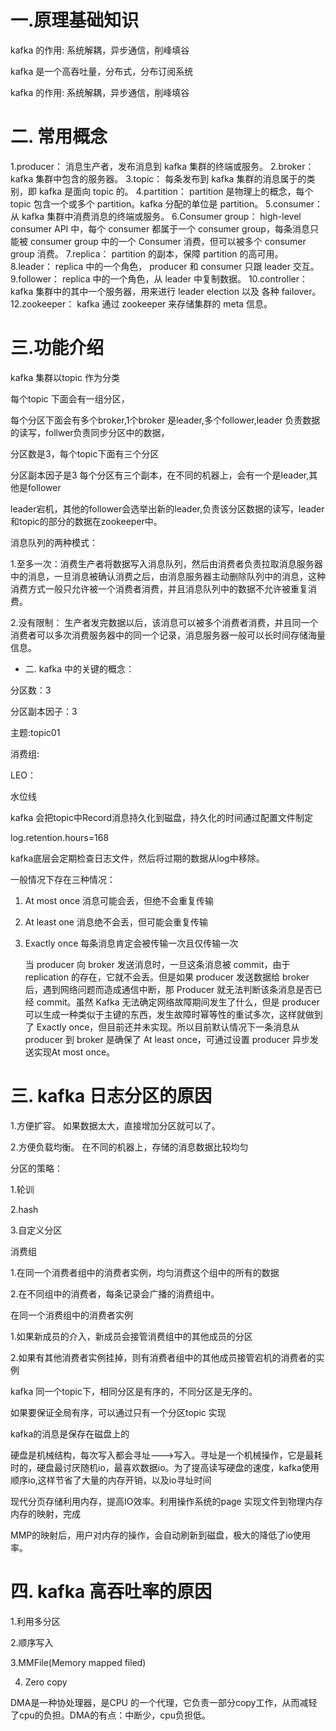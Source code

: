 
#  一.原理基础知识

kafka 的作用: 系统解耦，异步通信，削峰填谷

kafka 是一个高吞吐量，分布式，分布订阅系统

kafka 的作用: 系统解耦，异步通信，削峰填谷

# 二. 常用概念
1.producer：
消息生产者，发布消息到 kafka 集群的终端或服务。
2.broker：
kafka 集群中包含的服务器。
3.topic：
每条发布到 kafka 集群的消息属于的类别，即 kafka 是面向 topic 的。
4.partition：
partition 是物理上的概念，每个 topic 包含一个或多个 partition。kafka 分配的单位是 partition。
5.consumer：
从 kafka 集群中消费消息的终端或服务。
6.Consumer group：
high-level consumer API 中，每个 consumer 都属于一个 consumer group，每条消息只能被 consumer group 中的一个 Consumer 消费，但可以被多个 consumer group 消费。
7.replica：
partition 的副本，保障 partition 的高可用。
8.leader：
replica 中的一个角色， producer 和 consumer 只跟 leader 交互。
9.follower：
replica 中的一个角色，从 leader 中复制数据。
10.controller：
kafka 集群中的其中一个服务器，用来进行 leader election 以及 各种 failover。
12.zookeeper：
kafka 通过 zookeeper 来存储集群的 meta 信息。

# 三.功能介绍

kafka 集群以topic 作为分类

每个topic 下面会有一组分区，

每个分区下面会有多个broker,1个broker 是leader,多个follower,leader 负责数据的读写，follwer负责同步分区中的数据，

分区数是3，每个topic下面有三个分区

分区副本因子是3 每个分区有三个副本，在不同的机器上，会有一个是leader,其他是follower

leader宕机，其他的follower会选举出新的leader,负责该分区数据的读写，leader和topic的部分的数据在zookeeper中。

消息队列的两种模式：

1.至多一次：消费生产者将数据写入消息队列，然后由消费者负责拉取消息服务器中的消息，一旦消息被确认消费之后，由消息服务器主动删除队列中的消息，这种消费方式一般只允许被一个消费者消费，并且消息队列中的数据不允许被重复消费。

2.没有限制： 生产者发完数据以后，该消息可以被多个消费者消费，并且同一个消费者可以多次消费服务器中的同一个记录，消息服务器一般可以长时间存储海量信息。

* 二. kafka 中的关键的概念：

分区数：3

分区副本因子：3

主题:topic01

消费组:

LEO：

水位线

kafka 会把topic中Record消息持久化到磁盘，持久化的时间通过配置文件制定

log.retention.hours=168

kafka底层会定期检查日志文件，然后将过期的数据从log中移除。

一般情况下存在三种情况：

1. At most once 消息可能会丢，但绝不会重复传输
2. At least one 消息绝不会丢，但可能会重复传输
3. Exactly once 每条消息肯定会被传输一次且仅传输一次
   


   当 producer 向 broker 发送消息时，一旦这条消息被 commit，由于 replication 的存在，它就不会丢。但是如果 producer 发送数据给 broker 后，遇到网络问题而造成通信中断，那 Producer 就无法判断该条消息是否已经 commit。虽然 Kafka 无法确定网络故障期间发生了什么，但是 producer 可以生成一种类似于主键的东西，发生故障时幂等性的重试多次，这样就做到了 Exactly once，但目前还并未实现。所以目前默认情况下一条消息从 producer 到 broker 是确保了 At least once，可通过设置 producer 异步发送实现At most once。

#  三. kafka 日志分区的原因

1.方便扩容。 如果数据太大，直接增加分区就可以了。

2.方便负载均衡。 在不同的机器上，存储的消息数据比较均匀

分区的策略：

1.轮训

2.hash

3.自定义分区

消费组

1.在同一个消费者组中的消费者实例，均匀消费这个组中的所有的数据

2.在不同组中的消费者，每条记录会广播的消费组中。

在同一个消费组中的消费者实例

1.如果新成员的介入，新成员会接管消费组中的其他成员的分区

2.如果有其他消费者实例挂掉，则有消费者组中的其他成员接管宕机的消费者的实例

kafka 同一个topic下，相同分区是有序的，不同分区是无序的。

如果要保证全局有序，可以通过只有一个分区topic 实现

kafka的消息是保存在磁盘上的

硬盘是机械结构，每次写入都会寻址--->写入。寻址是一个机械操作，它是最耗时的，硬盘最讨厌随机io，最喜欢数据io。为了提高读写硬盘的速度，kafka使用顺序io,这样节省了大量的内存开销，以及io寻址时间



现代分页存储利用内存，提高IO效率。利用操作系统的page 实现文件到物理内存内存的映射，完成

MMP的映射后，用户对内存的操作，会自动刷新到磁盘，极大的降低了io使用率。



# 四. kafka 高吞吐率的原因

1.利用多分区

2.顺序写入

3.MMFile(Memory mapped filed)

4. Zero copy

DMA是一种协处理器，是CPU 的一个代理，它负责一部分copy工作，从而减轻了cpu的负担。DMA的有点：中断少，cpu负担低。



























